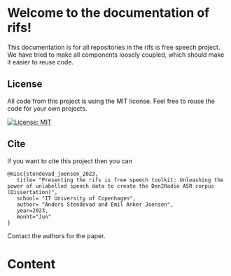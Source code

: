 # Welcome to the documentation of rifs!

This documentation is for all repositories in the rifs is free speech project.
We have tried to make all components loosely coupled, which should make it
easier to reuse code.

## License

All code from this project is using the MIT license. Feel free to reuse the
code for your own projects.

[![License: MIT](https://img.shields.io/badge/License-MIT-yellow.svg)](https://opensource.org/licenses/MIT)

## Cite

If you want to cite this project then you can

```
@misc{stendevad_joensen_2023, 
   title= "Presenting the rifs is free speech toolkit: Unleashing the power of unlabelled speech data to create the Den2Radio ASR corpus (Dissertation)", 
   school= "IT University of Copenhagen", 
   author= "Anders Stendevad and Emil Anker Joensen", 
   year=2023,
   monht="Jun"
}
```

Contact the authors for the paper.

# Content
